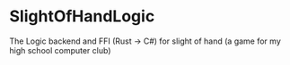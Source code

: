 # SlightOfHandLogic
The Logic backend and FFI (Rust -> C#) for slight of hand (a game for my high school computer club)
